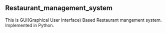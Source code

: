 ## Restaurant_management_system
This is GUI(Graphical User Interface) Based Restaurant mangement system.
Implemented in Python.

